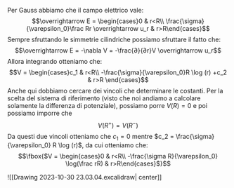 Per Gauss abbiamo che il campo elettrico vale: $$\overrightarrow E = \begin{cases}0 & r<R\\ \frac{\sigma}{\varepsilon_0}\frac Rr \overrightarrow u_r & r>R\end{cases}$$
Sempre sfruttando le simmetrie cilindriche possiamo sfruttare il fatto che: $$\overrightarrow E = -\nabla V = -\frac{∂}{∂r}V \overrightarrow u_r$$
Allora integrando otteniamo che: $$V = \begin{cases}c_1 & r<R\\ -\frac{\sigma}{\varepsilon_0}R \log (r) +c_2 & r>R \end{cases}$$
Anche qui dobbiamo cercare dei vincoli che determinare le costanti.
Per la scelta del sistema di riferimento (visto che noi andiamo a calcolare solamente la differenza di potenziale), possiamo porre $V(R) = 0$ e poi possiamo imporre che $$V(R^+) = V(R^-)$$
Da questi due vincoli otteniamo che $c_1 = 0$ mentre $c_2 = \frac{\sigma}{\varepsilon_0} R \log (r)$, da cui otteniamo che: $$\fbox{$V = \begin{cases}0 & r<R\\ -\frac{\sigma R}{\varepsilon_0} \log(\frac rR) & r>R\end{cases}$}$$

![[Drawing 2023-10-30 23.03.04.excalidraw| center]]
